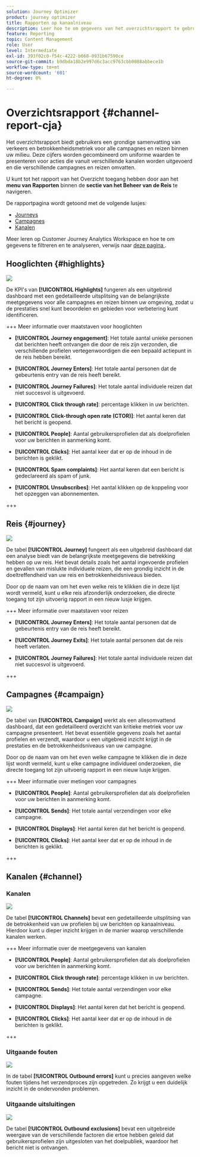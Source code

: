 ```yaml
---
solution: Journey Optimizer
product: journey optimizer
title: Rapporten op kanaalniveau
description: Leer hoe te om gegevens van het overzichtsrapport te gebruiken
feature: Reporting
topic: Content Management
role: User
level: Intermediate
exl-id: 393f02c0-f54c-4222-b668-0931b67590ce
source-git-commit: b9dbda18b2e997d6c3acc9763cbb0088abbece1b
workflow-type: tm+mt
source-wordcount: '601'
ht-degree: 0%

---
```


# Overzichtsrapport {#channel-report-cja}

Het overzichtsrapport biedt gebruikers een grondige samenvatting van verkeers en betrokkenheidsmetriek voor alle campagnes en reizen binnen uw milieu. Deze cijfers worden gecombineerd om uniforme waarden te presenteren voor acties die vanuit verschillende kanalen worden uitgevoerd en die verschillende campagnes en reizen omvatten.

U kunt tot het rapport van het Overzicht toegang hebben door aan het **menu van Rapporten** binnen de **sectie van het Beheer van de Reis** te navigeren.

De rapportpagina wordt getoond met de volgende lusjes:

* [Journeys](#journey)
* [Campagnes](#campaign)
* [Kanalen](#channel)

Meer leren op Customer Journey Analytics Workspace en hoe te om gegevens te filtreren en te analyseren, verwijs naar [ deze pagina ](https://experienceleague.adobe.com/en/docs/analytics-platform/using/cja-workspace/home).

## Hooglichten {#highlights}

![](assets/cja-highlights.png)

De KPI&#39;s van **[!UICONTROL Highlights]** fungeren als een uitgebreid dashboard met een gedetailleerde uitsplitsing van de belangrijkste meetgegevens voor alle campagnes en reizen binnen uw omgeving, zodat u de prestaties snel kunt beoordelen en gebieden voor verbetering kunt identificeren.

+++ Meer informatie over maatstaven voor hooglichten

* **[!UICONTROL Journey engagement]**: Het totale aantal unieke personen dat berichten heeft ontvangen die door de reis zijn verzonden, die verschillende profielen vertegenwoordigen die een bepaald actiepunt in de reis hebben bereikt.

* **[!UICONTROL Journey Enters]**: Het totale aantal personen dat de gebeurtenis entry van de reis heeft bereikt.

* **[!UICONTROL Journey Failures]**: Het totale aantal individuele reizen dat niet succesvol is uitgevoerd.

* **[!UICONTROL Click through rate]**: percentage klikken in uw berichten.

* **[!UICONTROL Click-through open rate (CTOR)]**: Het aantal keren dat het bericht is geopend.

* **[!UICONTROL People]**: Aantal gebruikersprofielen dat als doelprofielen voor uw berichten in aanmerking komt.

* **[!UICONTROL Clicks]**: Het aantal keer dat er op de inhoud in de berichten is geklikt.

* **[!UICONTROL Spam complaints]**: Het aantal keren dat een bericht is gedeclareerd als spam of junk.

* **[!UICONTROL Unsubscribes]**: Het aantal klikken op de koppeling voor het opzeggen van abonnementen.

+++

## Reis {#journey}

![](assets/cja-channel-journeys.png)

De tabel **[!UICONTROL Journey]** fungeert als een uitgebreid dashboard dat een analyse biedt van de belangrijkste meetgegevens die betrekking hebben op uw reis. Het bevat details zoals het aantal ingevoerde profielen en gevallen van mislukte individuele reizen, die een grondig inzicht in de doeltreffendheid van uw reis en betrokkenheidsniveaus bieden.

Door op de naam van om het even welke reis te klikken die in deze lijst wordt vermeld, kunt u elke reis afzonderlijk onderzoeken, die directe toegang tot zijn uitvoerig rapport in een nieuw lusje krijgen.

+++ Meer informatie over maatstaven voor reizen

* **[!UICONTROL Journey Enters]**: Het totale aantal personen dat de gebeurtenis entry van de reis heeft bereikt.

* **[!UICONTROL Journey Exits]**: Het totale aantal personen dat de reis heeft verlaten.

* **[!UICONTROL Journey Failures]**: Het totale aantal individuele reizen dat niet succesvol is uitgevoerd.

+++

## Campagnes {#campaign}

![](assets/cja-channel-campaigns.png)

De tabel van **[!UICONTROL Campaign]** werkt als een allesomvattend dashboard, dat een gedetailleerd overzicht van kritieke metriek voor uw campagne presenteert. Het bevat essentiële gegevens zoals het aantal profielen en verzendt, waardoor u een uitgebreid inzicht krijgt in de prestaties en de betrokkenheidsniveaus van uw campagne.

Door op de naam van om het even welke campagne te klikken die in deze lijst wordt vermeld, kunt u elke campagne individueel onderzoeken, die directe toegang tot zijn uitvoerig rapport in een nieuw lusje krijgen.

+++ Meer informatie over metingen voor campagnes

* **[!UICONTROL People]**: Aantal gebruikersprofielen dat als doelprofielen voor uw berichten in aanmerking komt.

* **[!UICONTROL Sends]**: Het totale aantal verzendingen voor elke campagne.

* **[!UICONTROL Displays]**: Het aantal keren dat het bericht is geopend.

* **[!UICONTROL Clicks]**: Het aantal keer dat er op de inhoud in de berichten is geklikt.

+++

## Kanalen {#channel}

### Kanalen

![](assets/cja-channels.png)

De tabel **[!UICONTROL Channels]** bevat een gedetailleerde uitsplitsing van de betrokkenheid van uw profielen bij uw berichten op kanaalniveau. Hierdoor kunt u dieper inzicht krijgen in de manier waarop verschillende kanalen werken.

+++ Meer informatie over de meetgegevens van kanalen

* **[!UICONTROL People]**: Aantal gebruikersprofielen dat als doelprofielen voor uw berichten in aanmerking komt.

* **[!UICONTROL Click through rate]**: percentage klikken in uw berichten.

* **[!UICONTROL Sends]**: Het totale aantal verzendingen voor elke campagne.

* **[!UICONTROL Displays]**: Het aantal keren dat het bericht is geopend.

* **[!UICONTROL Clicks]**: Het aantal keer dat er op de inhoud in de berichten is geklikt.

+++

### Uitgaande fouten

![](assets/cja-channels-outbound-errors.png)

In de tabel **[!UICONTROL Outbound errors]** kunt u precies aangeven welke fouten tijdens het verzendproces zijn opgetreden. Zo krijgt u een duidelijk inzicht in de ondervonden problemen.

### Uitgaande uitsluitingen

![](assets/cja-channels-outbound-excluded.png)

De tabel **[!UICONTROL Outbound exclusions]** bevat een uitgebreide weergave van de verschillende factoren die ertoe hebben geleid dat gebruikersprofielen zijn uitgesloten van het doelpubliek, waardoor het bericht niet is ontvangen.
